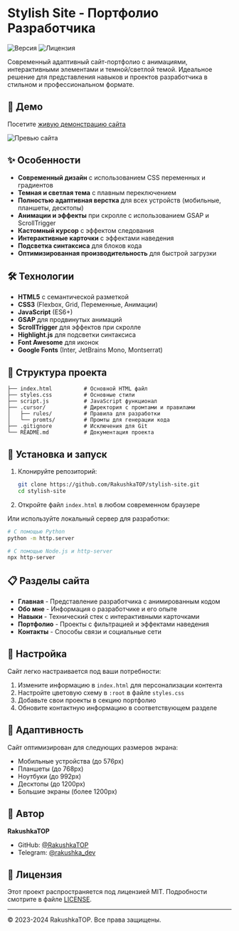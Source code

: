 # Stylish Site - Портфолио Разработчика

![Версия](https://img.shields.io/badge/Версия-1.0.4-brightgreen)
![Лицензия](https://img.shields.io/badge/Лицензия-MIT-blue)

Современный адаптивный сайт-портфолио с анимациями, интерактивными элементами и темной/светлой темой. Идеальное решение для представления навыков и проектов разработчика в стильном и профессиональном формате.

## 🚀 Демо

Посетите [живую демонстрацию сайта](https://rakushkatop.github.io/stylish-site/)

![Превью сайта](https://via.placeholder.com/800x400?text=Stylish+Site+Preview)

## ✨ Особенности

- **Современный дизайн** с использованием CSS переменных и градиентов
- **Темная и светлая тема** с плавным переключением
- **Полностью адаптивная верстка** для всех устройств (мобильные, планшеты, десктопы)
- **Анимации и эффекты** при скролле с использованием GSAP и ScrollTrigger
- **Кастомный курсор** с эффектом следования
- **Интерактивные карточки** с эффектами наведения
- **Подсветка синтаксиса** для блоков кода
- **Оптимизированная производительность** для быстрой загрузки

## 🛠️ Технологии

- **HTML5** с семантической разметкой
- **CSS3** (Flexbox, Grid, Переменные, Анимации)
- **JavaScript** (ES6+)
- **GSAP** для продвинутых анимаций
- **ScrollTrigger** для эффектов при скролле
- **Highlight.js** для подсветки синтаксиса
- **Font Awesome** для иконок
- **Google Fonts** (Inter, JetBrains Mono, Montserrat)

## 📂 Структура проекта

```
├── index.html          # Основной HTML файл
├── styles.css          # Основные стили
├── script.js           # JavaScript функционал
├── .cursor/            # Директория с промтами и правилами
│   ├── rules/          # Правила для разработки
│   └── promts/         # Промты для генерации кода
├── .gitignore          # Исключения для Git
└── README.md           # Документация проекта
```

## 🚀 Установка и запуск

1. Клонируйте репозиторий:
   ```bash
   git clone https://github.com/RakushkaTOP/stylish-site.git
   cd stylish-site
   ```

2. Откройте файл `index.html` в любом современном браузере

Или используйте локальный сервер для разработки:

```bash
# С помощью Python
python -m http.server

# С помощью Node.js и http-server
npx http-server
```

## 📋 Разделы сайта

- **Главная** - Представление разработчика с анимированным кодом
- **Обо мне** - Информация о разработчике и его опыте
- **Навыки** - Технический стек с интерактивными карточками
- **Портфолио** - Проекты с фильтрацией и эффектами наведения
- **Контакты** - Способы связи и социальные сети

## 🔧 Настройка

Сайт легко настраивается под ваши потребности:

1. Измените информацию в `index.html` для персонализации контента
2. Настройте цветовую схему в `:root` в файле `styles.css`
3. Добавьте свои проекты в секцию портфолио
4. Обновите контактную информацию в соответствующем разделе

## 📱 Адаптивность

Сайт оптимизирован для следующих размеров экрана:
- Мобильные устройства (до 576px)
- Планшеты (до 768px)
- Ноутбуки (до 992px)
- Десктопы (до 1200px)
- Большие экраны (более 1200px)

## 👤 Автор

**RakushkaTOP**

- GitHub: [@RakushkaTOP](https://github.com/RakushkaTOP)
- Telegram: [@rakushka_dev](https://t.me/rakushka_dev)

## 📄 Лицензия

Этот проект распространяется под лицензией MIT. Подробности смотрите в файле [LICENSE](LICENSE).

---

© 2023-2024 RakushkaTOP. Все права защищены. 
